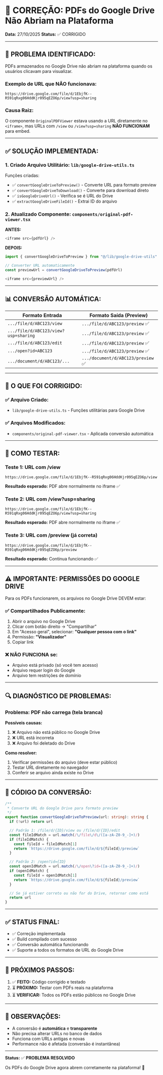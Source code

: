 # 🔧 CORREÇÃO: PDFs do Google Drive Não Abriam na Plataforma

**Data:** 27/10/2025
**Status:** ✅ CORRIGIDO

---

## 🐛 **PROBLEMA IDENTIFICADO:**

PDFs armazenados no Google Drive não abriam na plataforma quando os usuários clicavam para visualizar.

### **Exemplo de URL que NÃO funcionava:**
```
https://drive.google.com/file/d/1EbjfK--R591qRxg06HddKjr095qEZO6p/view?usp=sharing
```

### **Causa Raiz:**
O componente `OriginalPDFViewer` estava usando a URL diretamente no `<iframe>`, mas URLs com `/view` ou `/view?usp=sharing` **NÃO FUNCIONAM** para embed.

---

## ✅ **SOLUÇÃO IMPLEMENTADA:**

### **1. Criado Arquivo Utilitário:** `lib/google-drive-utils.ts`

Funções criadas:
- ✅ `convertGoogleDriveToPreview()` - Converte URL para formato preview
- ✅ `convertGoogleDriveToDownload()` - Converte para download direto
- ✅ `isGoogleDriveUrl()` - Verifica se é URL do Drive
- ✅ `extractGoogleDriveFileId()` - Extrai ID do arquivo

### **2. Atualizado Componente:** `components/original-pdf-viewer.tsx`

**ANTES:**
```typescript
<iframe src={pdfUrl} />
```

**DEPOIS:**
```typescript
import { convertGoogleDriveToPreview } from "@/lib/google-drive-utils"

// Converter URL automaticamente
const previewUrl = convertGoogleDriveToPreview(pdfUrl)

<iframe src={previewUrl} />
```

---

## 📊 **CONVERSÃO AUTOMÁTICA:**

| Formato Entrada | Formato Saída (Preview) |
|-----------------|-------------------------|
| `.../file/d/ABC123/view` | `.../file/d/ABC123/preview` ✅ |
| `.../file/d/ABC123/view?usp=sharing` | `.../file/d/ABC123/preview` ✅ |
| `.../file/d/ABC123/edit` | `.../file/d/ABC123/preview` ✅ |
| `.../open?id=ABC123` | `.../file/d/ABC123/preview` ✅ |
| `.../document/d/ABC123/...` | `.../document/d/ABC123/preview` ✅ |

---

## 🎯 **O QUE FOI CORRIGIDO:**

### ✅ **Arquivo Criado:**
- `lib/google-drive-utils.ts` - Funções utilitárias para Google Drive

### ✅ **Arquivos Modificados:**
- `components/original-pdf-viewer.tsx` - Aplicada conversão automática

---

## 🧪 **COMO TESTAR:**

### **Teste 1: URL com /view**
```
https://drive.google.com/file/d/1EbjfK--R591qRxg06HddKjr095qEZO6p/view
```
**Resultado esperado:** PDF abre normalmente no iframe ✅

### **Teste 2: URL com /view?usp=sharing**
```
https://drive.google.com/file/d/1EbjfK--R591qRxg06HddKjr095qEZO6p/view?usp=sharing
```
**Resultado esperado:** PDF abre normalmente no iframe ✅

### **Teste 3: URL com /preview** (já correta)
```
https://drive.google.com/file/d/1EbjfK--R591qRxg06HddKjr095qEZO6p/preview
```
**Resultado esperado:** Continua funcionando ✅

---

## ⚠️ **IMPORTANTE: PERMISSÕES DO GOOGLE DRIVE**

Para os PDFs funcionarem, os arquivos no Google Drive DEVEM estar:

### ✅ **Compartilhados Publicamente:**
1. Abrir o arquivo no Google Drive
2. Clicar com botão direito → "Compartilhar"
3. Em "Acesso geral", selecionar: **"Qualquer pessoa com o link"**
4. Permissão: **"Visualizador"**
5. Copiar link

### ❌ **NÃO FUNCIONA se:**
- Arquivo está privado (só você tem acesso)
- Arquivo requer login do Google
- Arquivo tem restrições de domínio

---

## 🔍 **DIAGNÓSTICO DE PROBLEMAS:**

### **Problema:** PDF não carrega (tela branca)

**Possíveis causas:**
1. ❌ Arquivo não está público no Google Drive
2. ❌ URL está incorreta
3. ❌ Arquivo foi deletado do Drive

**Como resolver:**
1. Verificar permissões do arquivo (deve estar público)
2. Testar URL diretamente no navegador
3. Conferir se arquivo ainda existe no Drive

---

## 📝 **CÓDIGO DA CONVERSÃO:**

```typescript
/**
 * Converte URL do Google Drive para formato preview
 */
export function convertGoogleDriveToPreview(url: string): string {
  if (!url) return url

  // Padrão 1: /file/d/{ID}/view ou /file/d/{ID}/edit
  const fileIdMatch = url.match(/\/file\/d\/([a-zA-Z0-9_-]+)/)
  if (fileIdMatch) {
    const fileId = fileIdMatch[1]
    return `https://drive.google.com/file/d/${fileId}/preview`
  }

  // Padrão 2: /open?id={ID}
  const openIdMatch = url.match(/\/open\?id=([a-zA-Z0-9_-]+)/)
  if (openIdMatch) {
    const fileId = openIdMatch[1]
    return `https://drive.google.com/file/d/${fileId}/preview`
  }

  // Se já estiver correto ou não for do Drive, retornar como está
  return url
}
```

---

## ✅ **STATUS FINAL:**

- ✅ Correção implementada
- ✅ Build compilado com sucesso
- ✅ Conversão automática funcionando
- ✅ Suporte a todos os formatos de URL do Google Drive

---

## 🚀 **PRÓXIMOS PASSOS:**

1. ✅ **FEITO:** Código corrigido e testado
2. ⏳ **PRÓXIMO:** Testar com PDFs reais na plataforma
3. ⏳ **VERIFICAR:** Todos os PDFs estão públicos no Google Drive

---

## 📌 **OBSERVAÇÕES:**

- A conversão é **automática** e **transparente**
- Não precisa alterar URLs no banco de dados
- Funciona com URLs antigas e novas
- Performance não é afetada (conversão é instantânea)

---

**Status:** ✅ **PROBLEMA RESOLVIDO**

Os PDFs do Google Drive agora abrem corretamente na plataforma! 🎉
